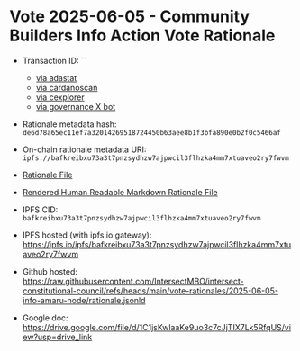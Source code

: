 
# Vote 2025-06-05 - Community Builders Info Action Vote Rationale

- Transaction ID: ``
  - [via adastat](https://adastat.net/transactions/)
  - [via cardanoscan](https://cardanoscan.io/vote/)
  - [via cexplorer](https://cexplorer.io/tx//governance#data)
  - [via governance X bot](https://x.com/GovActions/status/)

- Rationale metadata hash: `de6d78a65ec11ef7a32014269518724450b63aee8b1f3bfa890e0b2f0c5466af`
- On-chain rationale metadata URI: `ipfs://bafkreibxu73a3t7pnzsydhzw7ajpwcil3flhzka4mm7xtuaveo2ry7fwvm`

- [Rationale File](./rationale.jsonld)
- [Rendered Human Readable Markdown Rationale File](./rationale.jsonld.md)

- IPFS CID: `bafkreibxu73a3t7pnzsydhzw7ajpwcil3flhzka4mm7xtuaveo2ry7fwvm`
- IPFS hosted (with ipfs.io gateway): <https://ipfs.io/ipfs/bafkreibxu73a3t7pnzsydhzw7ajpwcil3flhzka4mm7xtuaveo2ry7fwvm>

- Github hosted: <https://raw.githubusercontent.com/IntersectMBO/intersect-constitutional-council/refs/heads/main/vote-rationales/2025-06-05-info-amaru-node/rationale.jsonld>
- Google doc: <https://drive.google.com/file/d/1C1jsKwlaaKe9uo3c7cJjTIX7Lk5RfqUS/view?usp=drive_link>
